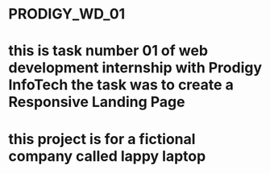 # PRODIGY_WD_01
# this is task number 01 of web development internship with Prodigy InfoTech the task was to create a Responsive Landing Page 
#  this project is for a fictional company called lappy laptop 
